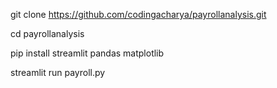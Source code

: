 git clone https://github.com/codingacharya/payrollanalysis.git

cd payrollanalysis

pip install streamlit pandas matplotlib

streamlit run payroll.py
